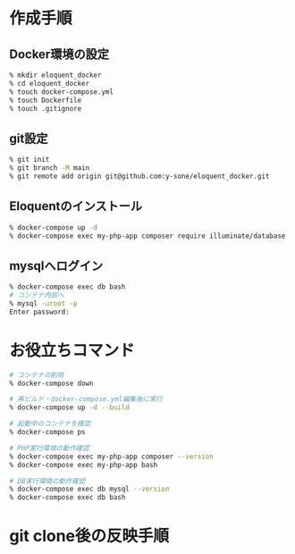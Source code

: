 # 作成手順
## Docker環境の設定
```bash
% mkdir eloquent_docker
% cd eloquent_docker
% touch docker-compose.yml
% touch Dockerfile
% touch .gitignore
```

## git設定
```bash
% git init
% git branch -M main
% git remote add origin git@github.com:y-sone/eloquent_docker.git
```

## Eloquentのインストール
```bash
% docker-compose up -d
% docker-compose exec my-php-app composer require illuminate/database
```

## mysqlへログイン
```bash
% docker-compose exec db bash
# コンテナ内部へ
% mysql -uroot -p
Enter password:
````

# お役立ちコマンド
```bash
# コンテナの削除
% docker-compose down

# 再ビルド・docker-compose.yml編集後に実行
% docker-compose up -d --build

# 起動中のコンテナを確認
% docker-compose ps

# PHP実行環境の動作確認
% docker-compose exec my-php-app composer --version
% docker-compose exec my-php-app bash

# DB実行環境の動作確認
% docker-compose exec db mysql --version
% docker-compose exec db bash
```

# git clone後の反映手順
